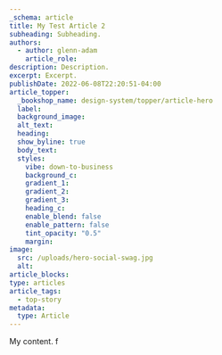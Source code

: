 ```yaml
---
_schema: article
title: My Test Article 2
subheading: Subheading.
authors:
  - author: glenn-adam
    article_role:
description: Description.
excerpt: Excerpt.
publishDate: 2022-06-08T22:20:51-04:00
article_topper:
  _bookshop_name: design-system/topper/article-hero
  label:
  background_image:
  alt_text:
  heading:
  show_byline: true
  body_text:
  styles:
    vibe: down-to-business
    background_c:
    gradient_1:
    gradient_2:
    gradient_3:
    heading_c:
    enable_blend: false
    enable_pattern: false
    tint_opacity: "0.5"
    margin:
image:
  src: /uploads/hero-social-swag.jpg
  alt: 
article_blocks:
type: articles
article_tags:
  - top-story
metadata:
  type: Article
---
```


My content. f